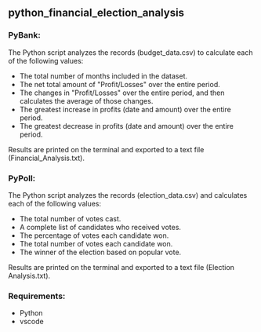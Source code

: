 ## python_financial_election_analysis

 ### PyBank: 
 The Python script analyzes the records (budget_data.csv) to calculate each of the following values:
- The total number of months included in the dataset.
- The net total amount of "Profit/Losses" over the entire period.
- The changes in "Profit/Losses" over the entire period, and then calculates the average of those changes.
- The greatest increase in profits (date and amount) over the entire period.
- The greatest decrease in profits (date and amount) over the entire period.

Results are printed on the terminal and exported to a text file (Financial_Analysis.txt).

 ### PyPoll: 
 The Python script analyzes the records (election_data.csv) and calculates each of the following values:
- The total number of votes cast.
- A complete list of candidates who received votes.
- The percentage of votes each candidate won.
- The total number of votes each candidate won.
- The winner of the election based on popular vote.

Results are printed on the terminal and exported to a text file (Election Analysis.txt).

### Requirements:
- Python
- vscode
